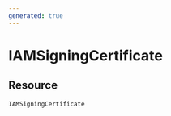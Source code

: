 ```yaml
---
generated: true
---
```


# IAMSigningCertificate


## Resource

```text
IAMSigningCertificate
```



